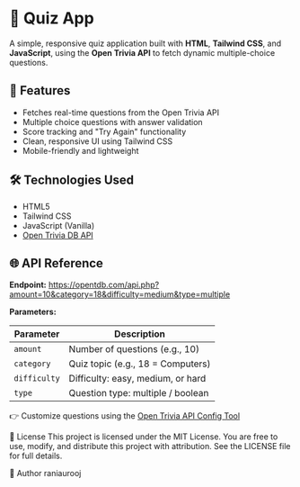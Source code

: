 # 🎯 Quiz App

A simple, responsive quiz application built with **HTML**, **Tailwind CSS**, and **JavaScript**, using the **Open Trivia API** to fetch dynamic multiple-choice questions.


## 🚀 Features

-  Fetches real-time questions from the Open Trivia API
-  Multiple choice questions with answer validation
-  Score tracking and "Try Again" functionality
-  Clean, responsive UI using Tailwind CSS
-  Mobile-friendly and lightweight

## 🛠 Technologies Used

- HTML5
- Tailwind CSS
- JavaScript (Vanilla)
- [Open Trivia DB API](https://opentdb.com/)


## 🌐 API Reference

**Endpoint:**
https://opentdb.com/api.php?amount=10&category=18&difficulty=medium&type=multiple


**Parameters:**

| Parameter   | Description                        |
|-------------|------------------------------------|
| `amount`    | Number of questions (e.g., 10)     |
| `category`  | Quiz topic (e.g., 18 = Computers)  |
| `difficulty`| Difficulty: easy, medium, or hard  |
| `type`      | Question type: multiple / boolean  |

👉 Customize questions using the [Open Trivia API Config Tool](https://opentdb.com/api_config.php)

📄 License
This project is licensed under the MIT License.
You are free to use, modify, and distribute this project with attribution.
See the LICENSE file for full details.

👤 Author
raniaurooj
